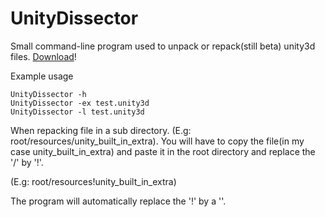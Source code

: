 UnityDissector
=================

Small command-line program used to unpack or repack(still beta) unity3d files. [Download](https://github.com/FICTURE7/Unity3D-Disassembler/releases)!

Example usage
```
UnityDissector -h
UnityDissector -ex test.unity3d
UnityDissector -l test.unity3d
```

When repacking file in a sub directory. (E.g: root/resources/unity_built_in_extra). You will have to copy the file(in my case unity_built_in_extra) and paste it in the root directory and replace the '/' by '!'. 

(E.g: root/resources!unity_built_in_extra)

The program will automatically replace the '!' by a '\'.
